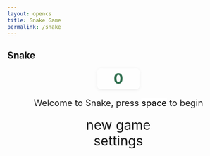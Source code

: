 ```yaml
---
layout: opencs
title: Snake Game
permalink: /snake
---
```


<style>

    body{
    }
    .wrap{
        margin-left: auto;
        margin-right: auto;
    }

    canvas{
        display: none;
        border-style: solid;
        border-width: 10px;
        border-color: #6c9bd0;
        background-color: #72d38d; /* Added background color */
    }
    canvas:focus{
        outline: none;
    }

    /* All screens style */
    #gameover p, #setting p, #menu p{
        font-size: 20px;
    }

    #gameover a, #setting a, #menu a{
        font-size: 30px;
        display: block;
    }

    #gameover a:hover, #setting a:hover, #menu a:hover{
        cursor: pointer;
    }

    #gameover a:hover::before, #setting a:hover::before, #menu a:hover::before{
        content: ">";
        margin-right: 10px;
    }

    #menu{
        display: block;
    }

    #gameover{
        display: none;
    }

    #setting{
        display: none;
    }

    #setting input{
        display:none;
    }

    #setting label{
        cursor: pointer;
    }

    #setting input:checked + label{
        background-color: #FFF;
        color: #000;
    }

    /* Center and style the score */
    #score_container {
        display: flex;
        justify-content: center;
        align-items: center;
        margin-bottom: 10px;
        width: 100%; /* Ensure full width for centering */
    }
    #score_value {
        background: rgba(255,255,255,0.7);
        color: #2e6e4d;
        font-size: 2rem;
        font-weight: bold;
        border-radius: 8px;
        padding: 4px 18px;
        box-shadow: 0 2px 8px rgba(0,0,0,0.07);
        text-align: center;
        min-width: 60px;
        user-select: none;
    }
</style>

<h2>Snake</h2>
<div class="container">
    <div id="score_container">
        <span id="score_value">0</span>
    </div>
    <div class="container bg-secondary" style="text-align:center;">
        <!-- Main Menu -->
        <div id="menu" class="py-4 text-light">
            <p>Welcome to Snake, press <span style="background-color: #FFFFFF; color: #000000">space</span> to begin</p>
            <a id="new_game" class="link-alert">new game</a>
            <a id="setting_menu" class="link-alert">settings</a>
        </div>
        <!-- Game Over -->
        <div id="gameover" class="py-4 text-light">
            <p>Game Over, press <span style="background-color: #FFFFFF; color: #000000">space</span> to try again</p>
            <a id="new_game1" class="link-alert">new game</a>
            <a id="setting_menu1" class="link-alert">settings</a>
        </div>
        <!-- Play Screen -->
        <canvas id="snake" class="wrap" width="320" height="320" tabindex="1"></canvas>
        <!-- Settings Screen -->
        <div id="setting" class="py-4 text-light">
            <p>Settings Screen, press <span style="background-color: #FFFFFF; color: #000000">space</span> to go back to playing</p>
            <a id="new_game2" class="link-alert">new game</a>
            <br>
            <p>Speed:
                <input id="speed1" type="radio" name="speed" value="120" checked/>
                <label for="speed1">Slow</label>
                <input id="speed2" type="radio" name="speed" value="75"/>
                <label for="speed2">Normal</label>
                <input id="speed3" type="radio" name="speed" value="35"/>
                <label for="speed3">Fast</label>
            </p>
            <p>Wall:
                <input id="wallon" type="radio" name="wall" value="1" checked/>
                <label for="wallon">On</label>
                <input id="walloff" type="radio" name="wall" value="0"/>
                <label for="walloff">Off</label>
            </p>
        </div>
    </div>
</div>

<script>
    (function(){
        /* Attributes of Game */
        /////////////////////////////////////////////////////////////
        // Canvas & Context
        const canvas = document.getElementById("snake");
        const ctx = canvas.getContext("2d");
        // HTML Game IDs
        const SCREEN_SNAKE = 0;
        const screen_snake = document.getElementById("snake");
        const ele_score = document.getElementById("score_value");
        const speed_setting = document.getElementsByName("speed");
        const wall_setting = document.getElementsByName("wall");
        // HTML Screen IDs (div)
        const SCREEN_MENU = -1, SCREEN_GAME_OVER=1, SCREEN_SETTING=2;
        const screen_menu = document.getElementById("menu");
        const screen_game_over = document.getElementById("gameover");
        const screen_setting = document.getElementById("setting");
        // HTML Event IDs (a tags)
        const button_new_game = document.getElementById("new_game");
        const button_new_game1 = document.getElementById("new_game1");
        const button_new_game2 = document.getElementById("new_game2");
        const button_setting_menu = document.getElementById("setting_menu");
        const button_setting_menu1 = document.getElementById("setting_menu1");
        // Game Control
        const BLOCK = 10;   // size of block rendering
        let SCREEN = SCREEN_MENU;
        let snake;
        let snake_dir;
        let snake_next_dir;
        let snake_speed;
        let food = {x: 0, y: 0};
        let score;
        let wall;
        /* Display Control */
        /////////////////////////////////////////////////////////////
        // 0 for the game
        // 1 for the main menu
        // 2 for the settings screen
        // 3 for the game over screen
        let showScreen = function(screen_opt){
            SCREEN = screen_opt;
            switch(screen_opt){
                case SCREEN_SNAKE:
                    screen_snake.style.display = "block";
                    screen_menu.style.display = "none";
                    screen_setting.style.display = "none";
                    screen_game_over.style.display = "none";
                    break;
                case SCREEN_GAME_OVER:
                    screen_snake.style.display = "block";
                    screen_menu.style.display = "none";
                    screen_setting.style.display = "none";
                    screen_game_over.style.display = "block";
                    break;
                case SCREEN_SETTING:
                    screen_snake.style.display = "none";
                    screen_menu.style.display = "none";
                    screen_setting.style.display = "block";
                    screen_game_over.style.display = "none";
                    break;
            }
        }
        /* Actions and Events  */
        /////////////////////////////////////////////////////////////
        window.onload = function(){
            // HTML Events to Functions
            button_new_game.onclick = function(){newGame();};
            button_new_game1.onclick = function(){newGame();};
            button_new_game2.onclick = function(){newGame();};
            button_setting_menu.onclick = function(){showScreen(SCREEN_SETTING);};
            button_setting_menu1.onclick = function(){showScreen(SCREEN_SETTING);};
            // speed
            setSnakeSpeed(150);
            for(let i = 0; i < speed_setting.length; i++){
                speed_setting[i].addEventListener("click", function(){
                    for(let i = 0; i < speed_setting.length; i++){
                        if(speed_setting[i].checked){
                            setSnakeSpeed(speed_setting[i].value);
                        }
                    }
                });
            }
            // wall setting
            setWall(1);
            for(let i = 0; i < wall_setting.length; i++){
                wall_setting[i].addEventListener("click", function(){
                    for(let i = 0; i < wall_setting.length; i++){
                        if(wall_setting[i].checked){
                            setWall(wall_setting[i].value);
                        }
                    }
                });
            }
            // activate window events
            window.addEventListener("keydown", function(evt) {
                // spacebar detected
                if(evt.code === "Space" && SCREEN !== SCREEN_SNAKE)
                    newGame();
            }, true);
        }
        /* Snake is on the Go (Driver Function)  */
        /////////////////////////////////////////////////////////////
        let mainLoop = function(){
            let _x = snake[0].x;
            let _y = snake[0].y;
            snake_dir = snake_next_dir;   // read async event key
            // Direction 0 - Up, 1 - Right, 2 - Down, 3 - Left
            switch(snake_dir){
                case 0: _y--; break;
                case 1: _x++; break;
                case 2: _y++; break;
                case 3: _x--; break;
            }
            snake.pop(); // tail is removed
            snake.unshift({x: _x, y: _y}); // head is new in new position/orientation
            // Wall Checker
            if(wall === 1){
                // Wall on, Game over test
                if (snake[0].x < 0 || snake[0].x === canvas.width / BLOCK || snake[0].y < 0 || snake[0].y === canvas.height / BLOCK){
                    showScreen(SCREEN_GAME_OVER);
                    return;
                }
            }else{
                // Wall Off, Circle around
                for(let i = 0, x = snake.length; i < x; i++){
                    if(snake[i].x < 0){
                        snake[i].x = snake[i].x + (canvas.width / BLOCK);
                    }
                    if(snake[i].x === canvas.width / BLOCK){
                        snake[i].x = snake[i].x - (canvas.width / BLOCK);
                    }
                    if(snake[i].y < 0){
                        snake[i].y = snake[i].y + (canvas.height / BLOCK);
                    }
                    if(snake[i].y === canvas.height / BLOCK){
                        snake[i].y = snake[i].y - (canvas.height / BLOCK);
                    }
                }
            }
            // Snake vs Snake checker
            for(let i = 1; i < snake.length; i++){
                // Game over test
                if (snake[0].x === snake[i].x && snake[0].y === snake[i].y){
                    showScreen(SCREEN_GAME_OVER);
                    return;
                }
            }
            // Snake eats food checker
            if(checkBlock(snake[0].x, snake[0].y, food.x, food.y)){
                snake[snake.length] = {x: snake[0].x, y: snake[0].y};
                altScore(++score);
                addFood();
                activeDot(food.x, food.y);
            }
            // Repaint canvas
            ctx.beginPath();
            ctx.fillStyle = "#72d38d"; // Changed background color
            ctx.fillRect(0, 0, canvas.width, canvas.height);
            // Paint snake
            for(let i = 0; i < snake.length; i++){
                ctx.fillStyle = "#FFFFFF"; // White for snake
                ctx.fillRect(snake[i].x * BLOCK, snake[i].y * BLOCK, BLOCK, BLOCK);
            }
            // Paint food (apple) in red
            ctx.fillStyle = "#ff7272";
            ctx.fillRect(food.x * BLOCK, food.y * BLOCK, BLOCK, BLOCK);
            // Debug
            //document.getElementById("debug").innerHTML = snake_dir + " " + snake_next_dir + " " + snake[0].x + " " + snake[0].y;
            // Recursive call after speed delay, déjà vu
            setTimeout(mainLoop, snake_speed);
        }
        /* New Game setup */
        /////////////////////////////////////////////////////////////
        let newGame = function(){
            // snake game screen
            showScreen(SCREEN_SNAKE);
            screen_snake.focus();
            // game score to zero
            score = 0;
            altScore(score);
            // initial snake
            snake = [];
            snake.push({x: 0, y: 15});
            snake_next_dir = 1;
            // food on canvas
            addFood();
            // activate canvas event
            canvas.onkeydown = function(evt) {
                changeDir(evt.keyCode);
            }
            mainLoop();
        }
        /* Key Inputs and Actions */
        /////////////////////////////////////////////////////////////
        let changeDir = function(key){
            // test key and switch direction
            switch(key) {
                case 37:    // left arrow
                    if (snake_dir !== 1)    // not right
                        snake_next_dir = 3; // then switch left
                    break;
                case 38:    // up arrow
                    if (snake_dir !== 2)    // not down
                        snake_next_dir = 0; // then switch up
                    break;
                case 39:    // right arrow
                    if (snake_dir !== 3)    // not left
                        snake_next_dir = 1; // then switch right
                    break;
                case 40:    // down arrow
                    if (snake_dir !== 0)    // not up
                        snake_next_dir = 2; // then switch down
                    break;
            }
        }
        /* Dot for Food or Snake part */
        /////////////////////////////////////////////////////////////
        let activeDot = function(x, y){
            // Draw apple (food) in red, snake in white
            if (x === food.x && y === food.y) {
                ctx.fillStyle = "#ff7272"; // Red for apple
            } else {
                ctx.fillStyle = "#FFFFFF"; // White for snake
            }
            ctx.fillRect(x * BLOCK, y * BLOCK, BLOCK, BLOCK);
        }
        /* Random food placement */
        /////////////////////////////////////////////////////////////
        let addFood = function(){
            food.x = Math.floor(Math.random() * ((canvas.width / BLOCK) - 1));
            food.y = Math.floor(Math.random() * ((canvas.height / BLOCK) - 1));
            for(let i = 0; i < snake.length; i++){
                if(checkBlock(food.x, food.y, snake[i].x, snake[i].y)){
                    addFood();
                }
            }
        }
        /* Collision Detection */
        /////////////////////////////////////////////////////////////
        let checkBlock = function(x, y, _x, _y){
            return (x === _x && y === _y);
        }
        /* Update Score */
        /////////////////////////////////////////////////////////////
        let altScore = function(score_val){
            ele_score.innerHTML = String(score_val);
        }
        /////////////////////////////////////////////////////////////
        // Change the snake speed...
        // 150 = slow
        // 100 = normal
        // 50 = fast
        let setSnakeSpeed = function(speed_value){
            snake_speed = speed_value;
        }
        /////////////////////////////////////////////////////////////
        let setWall = function(wall_value){
            wall = wall_value;
            // Always use #6c9bd0 for border color
            screen_snake.style.borderColor = "#6c9bd0";
        }
    })();
</script>
